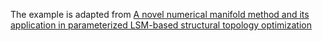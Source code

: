 The example is adapted from [A novel numerical manifold method and its application in parameterized LSM-based structural topology optimization](https://doi.org/10.1016/j.cma.2023.116457)
